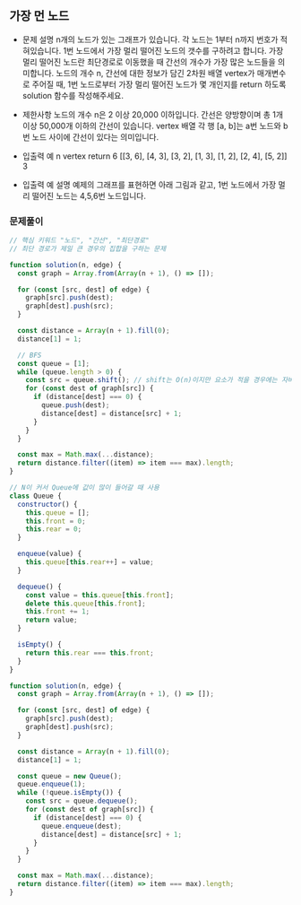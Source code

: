 ## 가장 먼 노드

- 문제 설명
  n개의 노드가 있는 그래프가 있습니다. 각 노드는 1부터 n까지 번호가 적혀있습니다. 1번 노드에서 가장 멀리 떨어진 노드의 갯수를 구하려고 합니다. 가장 멀리 떨어진 노드란 최단경로로 이동했을 때 간선의 개수가 가장 많은 노드들을 의미합니다.
  노드의 개수 n, 간선에 대한 정보가 담긴 2차원 배열 vertex가 매개변수로 주어질 때, 1번 노드로부터 가장 멀리 떨어진 노드가 몇 개인지를 return 하도록 solution 함수를 작성해주세요.

- 제한사항
  노드의 개수 n은 2 이상 20,000 이하입니다.
  간선은 양방향이며 총 1개 이상 50,000개 이하의 간선이 있습니다.
  vertex 배열 각 행 [a, b]는 a번 노드와 b번 노드 사이에 간선이 있다는 의미입니다.

- 입출력 예
  n vertex return
  6 [[3, 6], [4, 3], [3, 2], [1, 3], [1, 2], [2, 4], [5, 2]] 3

- 입출력 예 설명
  예제의 그래프를 표현하면 아래 그림과 같고, 1번 노드에서 가장 멀리 떨어진 노드는 4,5,6번 노드입니다.

### 문제풀이

```jsx
// 핵심 키워드 "노드", "간선", "최단경로"
// 최단 경로가 제일 큰 경우의 집합을 구하는 문제

function solution(n, edge) {
  const graph = Array.from(Array(n + 1), () => []);

  for (const [src, dest] of edge) {
    graph[src].push(dest);
    graph[dest].push(src);
  }

  const distance = Array(n + 1).fill(0);
  distance[1] = 1;

  // BFS
  const queue = [1];
  while (queue.length > 0) {
    const src = queue.shift(); // shift는 O(n)이지만 요소가 적을 경우에는 자바스크립트 엔진에서 최적화를 해줌.
    for (const dest of graph[src]) {
      if (distance[dest] === 0) {
        queue.push(dest);
        distance[dest] = distance[src] + 1;
      }
    }
  }

  const max = Math.max(...distance);
  return distance.filter((item) => item === max).length;
}
```

```jsx
// N이 커서 Queue에 값이 많이 들어갈 때 사용
class Queue {
  constructor() {
    this.queue = [];
    this.front = 0;
    this.rear = 0;
  }

  enqueue(value) {
    this.queue[this.rear++] = value;
  }

  dequeue() {
    const value = this.queue[this.front];
    delete this.queue[this.front];
    this.front += 1;
    return value;
  }

  isEmpty() {
    return this.rear === this.front;
  }
}

function solution(n, edge) {
  const graph = Array.from(Array(n + 1), () => []);

  for (const [src, dest] of edge) {
    graph[src].push(dest);
    graph[dest].push(src);
  }

  const distance = Array(n + 1).fill(0);
  distance[1] = 1;

  const queue = new Queue();
  queue.enqueue(1);
  while (!queue.isEmpty()) {
    const src = queue.dequeue();
    for (const dest of graph[src]) {
      if (distance[dest] === 0) {
        queue.enqueue(dest);
        distance[dest] = distance[src] + 1;
      }
    }
  }

  const max = Math.max(...distance);
  return distance.filter((item) => item === max).length;
}
```
